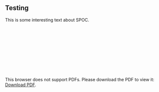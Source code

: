 ## Testing

This is some interesting text about SPOC.

<object data="./LPSC_SPOC_poster.pdf" type="application/pdf" width="700px" height="700px">
    <embed src="./LPSC_SPOC_poster.pdf">
        <p>This browser does not support PDFs. Please download the PDF to view it: <a href="./LPSC_SPOC_poster.pdf">Download PDF</a>.</p>
    </embed>
</object>
